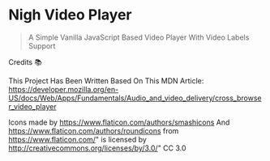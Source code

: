 # Nigh Video Player
> A Simple Vanilla JavaScript Based Video Player With Video Labels Support

Credits 📚

This Project Has Been Written Based On This MDN Article:
https://developer.mozilla.org/en-US/docs/Web/Apps/Fundamentals/Audio_and_video_delivery/cross_browser_video_player

Icons made by 
https://www.flaticon.com/authors/smashicons And
https://www.flaticon.com/authors/roundicons
from https://www.flaticon.com/" is licensed by http://creativecommons.org/licenses/by/3.0/" CC 3.0
